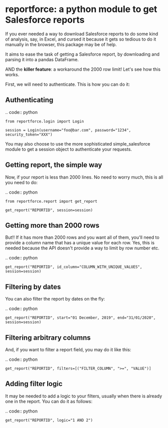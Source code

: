 reportforce: a python module to get Salesforce reports
======================================================

If you ever needed a way to download Salesforce reports to do some kind
of analysis, say, in Excel, and cursed it because it gets so tedious to
do it manually in the browser, this package may be of help.

It aims to ease the task of getting a Salesforce report, by downloading
and parsing it into a pandas DataFrame.

AND the **killer feature**: a workaround the 2000 row limit! Let's see
how this works.

First, we will need to authenticate. This is how you can do it:

Authenticating
--------------

.. code:: python

    from reportforce.login import Login

    session = Login(username="foo@bar.com", password="1234", security_token="XXX")

You may also choose to use the more sophisticated
simple_salesforce module to get a session object to authenticate
your requests.

Getting report, the simple way
------------------------------

Now, if your report is less than 2000 lines. No need to worry much, this
is all you need to do:

.. code:: python

    from reportforce.report import get_report

    get_report("REPORTID", session=session)

Getting more than 2000 rows
---------------------------

But!! If it has more than 2000 rows and you want all of them, you'll
need to provide a column name that has a unique value for each row. Yes,
this is needed because the API doesn't provide a way to limit by row
number etc.

.. code:: python

    get_report("REPORTID", id_column="COLUMN_WITH_UNIQUE_VALUES", session=session)

Filtering by dates
------------------

You can also filter the report by dates on the fly:

.. code:: python

    get_report("REPORTID", start="01 December, 2019", end="31/01/2020", session=session)

Filtering arbitrary columns
---------------------------

And, if you want to filter a report field, you may do it like this:

.. code:: python

    get_report("REPORTID", filters=[("FILTER_COLUMN", ">=", "VALUE")]

Adding filter logic
-------------------

It may be needed to add a logic to your filters, usually when there is
already one in the report. You can do it as follows:

.. code:: python

    get_report("REPORTID", logic="1 AND 2")
